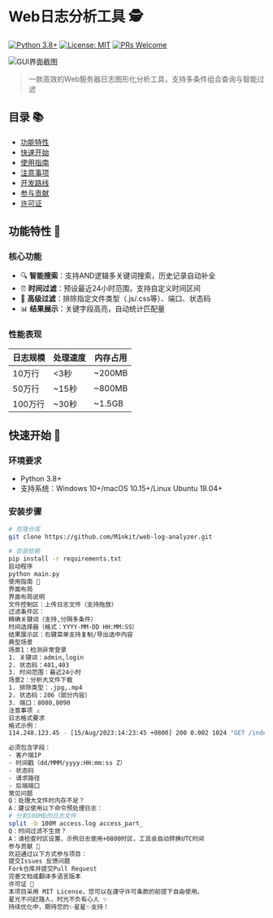 # Web日志分析工具 🕵️

[![Python 3.8+](https://img.shields.io/badge/python-3.8%2B-blue.svg)](https://www.python.org/downloads/)
[![License: MIT](https://img.shields.io/badge/License-MIT-yellow.svg)](https://opensource.org/licenses/MIT)
[![PRs Welcome](https://img.shields.io/badge/PRs-%E6%AC%A2%E8%BF%8E%E6%8F%90%E4%BA%A4-brightgreen.svg)](https://github.com/yourname/web-log-analyzer/pulls)

![GUI界面截图](![image](https://github.com/user-attachments/assets/935ab7c7-bef0-4f86-b21e-ce5ac29c876d)
)

> 一款高效的Web服务器日志图形化分析工具，支持多条件组合查询与智能过滤

## 目录 📚
- [功能特性](#功能特性)
- [快速开始](#快速开始)
- [使用指南](#使用指南)
- [注意事项](#注意事项)
- [开发路线](#开发路线)
- [参与贡献](#参与贡献)
- [许可证](#许可证)

## 功能特性 🚀
### 核心功能
- 🔍 **智能搜索**：支持AND逻辑多关键词搜索，历史记录自动补全
- ⏰ **时间过滤**：预设最近24小时范围，支持自定义时间区间
- 🚫 **高级过滤**：排除指定文件类型（.js/.css等）、端口、状态码
- 📊 **结果展示**：关键字段高亮，自动统计匹配量

### 性能表现
| 日志规模 | 处理速度 | 内存占用 |
|----------|----------|----------|
| 10万行   | <3秒     | ~200MB   |
| 50万行   | ~15秒    | ~800MB   |
| 100万行  | ~30秒    | ~1.5GB   |

## 快速开始 🚴
### 环境要求
- Python 3.8+
- 支持系统：Windows 10+/macOS 10.15+/Linux Ubuntu 18.04+

### 安装步骤
```bash
# 克隆仓库
git clone https://github.com/M1nkit/web-log-analyzer.git

# 安装依赖
pip install -r requirements.txt
启动程序
python main.py
使用指南 📖
界面布局
界面布局说明
文件控制区：上传日志文件（支持拖放）
过滤条件区：
精确关键词（支持,分隔多条件）
时间选择器（格式：YYYY-MM-DD HH:MM:SS）
结果展示区：右键菜单支持复制/导出选中内容
典型场景
场景1：检测异常登录
1. 关键词：admin,login
2. 状态码：401,403
3. 时间范围：最近24小时
场景2：分析大文件下载
1. 排除类型：.jpg,.mp4
2. 状态码：206（部分内容）
3. 端口：8080,8090
注意事项 ⚠️
日志格式要求
格式示例：
114.248.123.45 - [15/Aug/2023:14:23:45 +0800] 200 0.002 1024 "GET /index.html HTTP/1.1" 1.001

必须包含字段：
- 客户端IP
- 时间戳（dd/MMM/yyyy:HH:mm:ss Z）
- 状态码
- 请求路径
- 后端端口
常见问题
Q：处理大文件时内存不足？
A：建议使用以下命令预处理日志：
# 分割100MB的日志文件
split -b 100M access.log access_part_
Q：时间过滤不生效？
A：请检查时区设置，示例日志使用+0800时区，工具会自动转换UTC时间
参与贡献 🤝
欢迎通过以下方式参与项目：
提交Issues 反馈问题
Fork仓库并提交Pull Request
完善文档或翻译多语言版本
许可证 📜
本项目采用 MIT License，您可以在遵守许可条款的前提下自由使用。
星光不问赶路人，时光不负有心人 ✨
持续优化中，期待您的✨星星✨支持！
